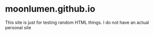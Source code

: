 # moonlumen.github.io
This site is just for testing random HTML things. I do not have an actual personal site
